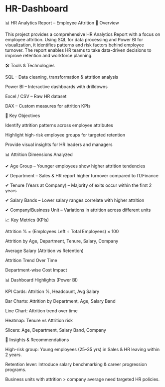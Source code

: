 # HR-Dashboard
📊 HR Analytics Report – Employee Attrition
🔹 Overview

This project provides a comprehensive HR Analytics Report with a focus on employee attrition. Using SQL for data processing and Power BI for visualization, it identifies patterns and risk factors behind employee turnover.
The report enables HR teams to take data-driven decisions to improve retention and workforce planning.

🛠 Tools & Technologies

SQL – Data cleaning, transformation & attrition analysis

Power BI – Interactive dashboards with drilldowns

Excel / CSV – Raw HR dataset

DAX – Custom measures for attrition KPIs

🎯 Key Objectives

Identify attrition patterns across employee attributes

Highlight high-risk employee groups for targeted retention

Provide visual insights for HR leaders and managers

📊 Attrition Dimensions Analyzed

✔ Age Group – Younger employees show higher attrition tendencies

✔ Department – Sales & HR report higher turnover compared to IT/Finance

✔ Tenure (Years at Company) – Majority of exits occur within the first 2 years

✔ Salary Bands – Lower salary ranges correlate with higher attrition

✔ Company/Business Unit – Variations in attrition across different units

📈 Key Metrics (KPIs)

Attrition % = (Employees Left ÷ Total Employees) × 100

Attrition by Age, Department, Tenure, Salary, Company

Average Salary (Attrition vs Retention)

Attrition Trend Over Time

Department-wise Cost Impact


📊 Dashboard Highlights (Power BI)

KPI Cards: Attrition %, Headcount, Avg Salary

Bar Charts: Attrition by Department, Age, Salary Band

Line Chart: Attrition trend over time

Heatmap: Tenure vs Attrition risk

Slicers: Age, Department, Salary Band, Company



🚀 Insights & Recommendations

High-risk group: Young employees (25–35 yrs) in Sales & HR leaving within 2 years.

Retention lever: Introduce salary benchmarking & career progression programs.

Business units with attrition > company average need targeted HR policies.
